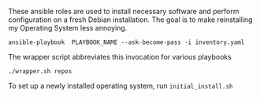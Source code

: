These ansible roles are used to install necessary software and perform configuration on a fresh Debian installation.
The goal is to make reinstalling my Operating System less annoying.


```
ansible-playbook  PLAYBOOK_NAME --ask-become-pass -i inventory.yaml
```

The wrapper script abbreviates this invocation for various playbooks
```
./wrapper.sh repos
```

To set up a newly installed operating system, run `initial_install.sh`
